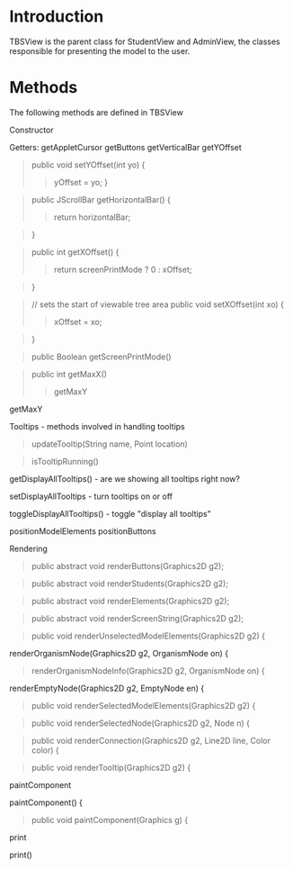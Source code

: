 # Introduction #

TBSView is the parent class for StudentView and AdminView, the classes responsible for presenting the model to the user.

# Methods #

The following methods are defined in TBSView

Constructor


Getters:
getAppletCursor
getButtons
getVerticalBar
getYOffset
> public void setYOffset(int yo) {
> > yOffset = yo;
> > }


> public JScrollBar getHorizontalBar() {
> > return horizontalBar;

> }

> public int getXOffset() {
> > return screenPrintMode ? 0 : xOffset;

> }

> // sets the start of viewable tree area
> public void setXOffset(int xo) {
> > xOffset = xo;

> }


> public Boolean getScreenPrintMode()

> public int getMaxX()
> > getMaxY

getMaxY


Tooltips - methods involved in handling tooltips


> updateTooltip(String name, Point location)

> isTooltipRunning()

getDisplayAllTooltips()  - are we showing all tooltips right now?

setDisplayAllTooltips - turn tooltips on or off

toggleDisplayAllTooltips() - toggle "display all tooltips"


positionModelElements
positionButtons


Rendering
> public abstract void renderButtons(Graphics2D g2);

> public abstract void renderStudents(Graphics2D g2);

> public abstract void renderElements(Graphics2D g2);

> public abstract void renderScreenString(Graphics2D g2);

> public void renderUnselectedModelElements(Graphics2D g2) {

renderOrganismNode(Graphics2D g2, OrganismNode on) {

> renderOrganismNodeInfo(Graphics2D g2, OrganismNode on) {

renderEmptyNode(Graphics2D g2, EmptyNode en) {
> public void renderSelectedModelElements(Graphics2D g2) {

> public void renderSelectedNode(Graphics2D g2, Node n) {

> public void renderConnection(Graphics2D g2, Line2D line, Color color) {

> public void renderTooltip(Graphics2D g2) {


paintComponent

paintComponent() {

> public void paintComponent(Graphics g) {


print

print()